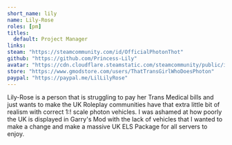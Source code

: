 ```yaml
---
short_name: lily
name: Lily-Rose
roles: [pm]
titles:
  default: Project Manager
links:
steam: "https://steamcommunity.com/id/OfficialPhotonThot"
github: "https://github.com/Princess-Lily"
avatar: "https://cdn.cloudflare.steamstatic.com/steamcommunity/public/images/avatars/06/06eb5999dbbf3ba12f0c87564cafb4c22f97749e_full.jpg"
store: "https://www.gmodstore.com/users/ThatTransGirlWhoDoesPhoton"
paypal: "https://paypal.me/LilLilyRose"
---
```

Lily-Rose is a person that is struggling to pay her Trans Medical bills and just wants to make the UK Roleplay communities have that extra little bit of realism with correct 1:! scale photon vehicles. I was ashamed at how poorly the UK is displayed in Garry's Mod with the lack of vehicles that I wanted to make a change and make a massive UK ELS Package for all servers to enjoy. 
